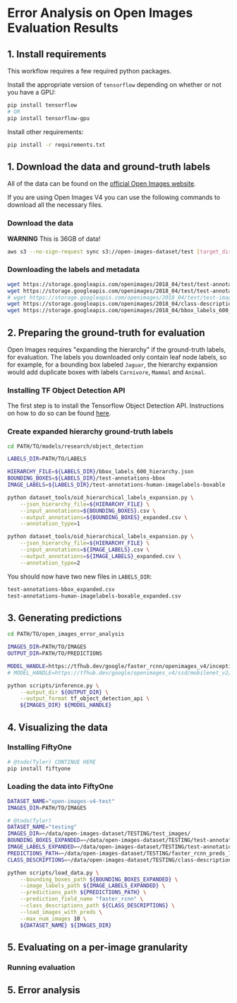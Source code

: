 # Error Analysis on Open Images Evaluation Results

## 1. Install requirements

This workflow requires a few required python packages.

Install the appropriate version of `tensorflow` depending on whether or not you
have a GPU:

```bash
pip install tensorflow
# OR
pip install tensorflow-gpu
```

Install other requirements:

```bash
pip install -r requirements.txt
```

## 1. Download the data and ground-truth labels

All of the data can be found on the
[official Open Images website](https://storage.googleapis.com/openimages/web/download_v4.html).

If you are using Open Images V4 you can use the following commands to download
all the necessary files.

### Download the data

**WARNING** This is 36GB of data!

```bash
aws s3 --no-sign-request sync s3://open-images-dataset/test [target_dir/test]
```

### Downloading the labels and metadata

```bash
wget https://storage.googleapis.com/openimages/2018_04/test/test-annotations-bbox.csv
wget https://storage.googleapis.com/openimages/2018_04/test/test-annotations-human-imagelabels-boxable.csv
# wget https://storage.googleapis.com/openimages/2018_04/test/test-images-with-rotation.csv
wget https://storage.googleapis.com/openimages/2018_04/class-descriptions-boxable.csv
wget https://storage.googleapis.com/openimages/2018_04/bbox_labels_600_hierarchy.json
```

## 2. Preparing the ground-truth for evaluation

Open Images requires "expanding the hierarchy" if the ground-truth labels, for
evaluation. The labels you downloaded only contain leaf node labels, so for
example, for a bounding box labeled `Jaguar`, the hierarchy expansion would add
duplicate boxes with labels `Carnivore`, `Mammal` and `Animal`.

### Installing TF Object Detection API

The first step is to install the Tensorflow Object Detection API. Instructions
on how to do so can be found
[here](https://github.com/tensorflow/models/blob/master/research/object_detection/g3doc/tf2.md).

### Create expanded hierarchy ground-truth labels

```bash
cd PATH/TO/models/research/object_detection
```

```bash
LABELS_DIR=PATH/TO/LABELS

HIERARCHY_FILE=${LABELS_DIR}/bbox_labels_600_hierarchy.json
BOUNDING_BOXES=${LABELS_DIR}/test-annotations-bbox
IMAGE_LABELS=${LABELS_DIR}/test-annotations-human-imagelabels-boxable

python dataset_tools/oid_hierarchical_labels_expansion.py \
    --json_hierarchy_file=${HIERARCHY_FILE} \
    --input_annotations=${BOUNDING_BOXES}.csv \
    --output_annotations=${BOUNDING_BOXES}_expanded.csv \
    --annotation_type=1

python dataset_tools/oid_hierarchical_labels_expansion.py \
    --json_hierarchy_file=${HIERARCHY_FILE} \
    --input_annotations=${IMAGE_LABELS}.csv \
    --output_annotations=${IMAGE_LABELS}_expanded.csv \
    --annotation_type=2
```

You should now have two new files in `LABELS_DIR`:

```bash
test-annotations-bbox_expanded.csv
test-annotations-human-imagelabels-boxable_expanded.csv
```

## 3. Generating predictions

```bash
cd PATH/TO/open_images_error_analysis
```

```bash
IMAGES_DIR=PATH/TO/IMAGES
OUTPUT_DIR=PATH/TO/PREDICTIONS

MODEL_HANDLE=https://tfhub.dev/google/faster_rcnn/openimages_v4/inception_resnet_v2/1
# MODEL_HANDLE=https://tfhub.dev/google/openimages_v4/ssd/mobilenet_v2/1

python scripts/inference.py \
    --output_dir ${OUTPUT_DIR} \
    --output_format tf_object_detection_api \
    ${IMAGES_DIR} ${MODEL_HANDLE}
```

## 4. Visualizing the data

### Installing FiftyOne

```bash
# @todo(Tyler) CONTINUE HERE
pip install fiftyone
```

### Loading the data into FiftyOne

```bash
DATASET_NAME="open-images-v4-test"
IMAGES_DIR=PATH/TO/IMAGES

# @todo(Tyler)
DATASET_NAME="testing"
IMAGES_DIR=~/data/open-images-dataset/TESTING/test_images/
BOUNDING_BOXES_EXPANDED=~/data/open-images-dataset/TESTING/test-annotations-bbox_expanded.csv
IMAGE_LABELS_EXPANDED=~/data/open-images-dataset/TESTING/test-annotations-human-imagelabels-boxable_expanded.csv
PREDICTIONS_PATH=~/data/open-images-dataset/TESTING/faster_rcnn_preds_74061.csv
CLASS_DESCRIPTIONS=~/data/open-images-dataset/TESTING/class-descriptions-boxable.csv

python scripts/load_data.py \
    --bounding_boxes_path ${BOUNDING_BOXES_EXPANDED} \
    --image_labels_path ${IMAGE_LABELS_EXPANDED} \
    --predictions_path ${PREDICTIONS_PATH} \
    --prediction_field_name "faster_rcnn" \
    --class_descriptions_path ${CLASS_DESCRIPTIONS} \
    --load_images_with_preds \
    --max_num_images 10 \
    ${DATASET_NAME} ${IMAGES_DIR}
```

## 5. Evaluating on a per-image granularity

### Running evaluation

## 5. Error analysis
